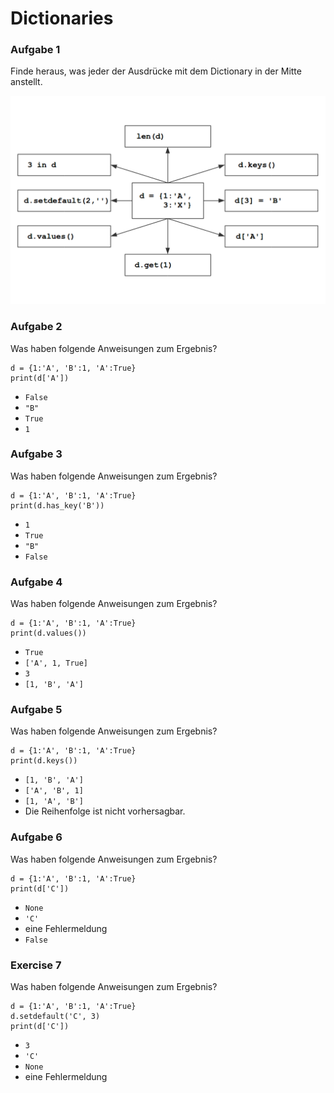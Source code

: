 
# Dictionaries

### Aufgabe 1

Finde heraus, was jeder der Ausdrücke mit dem Dictionary in der Mitte anstellt.

![dict exercise](../exercises/dicts.png)


### Aufgabe 2 

Was haben folgende Anweisungen zum Ergebnis?

    d = {1:'A', 'B':1, 'A':True}
    print(d['A'])

* `False`
* `"B"`
* `True`
* `1`

### Aufgabe 3

Was haben folgende Anweisungen zum Ergebnis?

    d = {1:'A', 'B':1, 'A':True}
    print(d.has_key('B'))

* `1`
* `True`
* `"B"`
* `False`

### Aufgabe 4

Was haben folgende Anweisungen zum Ergebnis?

    d = {1:'A', 'B':1, 'A':True}
    print(d.values())

* `True`
* `['A', 1, True]`
* `3`
* `[1, 'B', 'A']`

### Aufgabe 5

Was haben folgende Anweisungen zum Ergebnis?

    d = {1:'A', 'B':1, 'A':True}
    print(d.keys())

* `[1, 'B', 'A']`
* `['A', 'B', 1]`
* `[1, 'A', 'B']`
* Die Reihenfolge ist nicht vorhersagbar.


### Aufgabe 6

Was haben folgende Anweisungen zum Ergebnis?

    d = {1:'A', 'B':1, 'A':True}
    print(d['C'])

* `None`
* `'C'`
* eine Fehlermeldung
* `False`


### Exercise 7

Was haben folgende Anweisungen zum Ergebnis?

    d = {1:'A', 'B':1, 'A':True}
    d.setdefault('C', 3)
    print(d['C'])

* `3`
* `'C'`
* `None`
* eine Fehlermeldung
